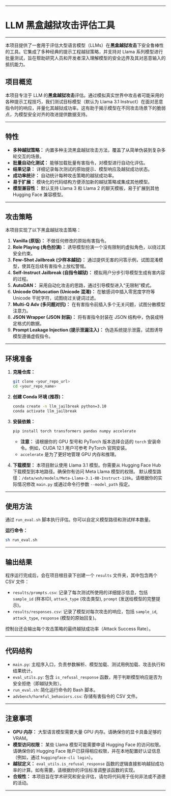 -----

# LLM 黑盒越狱攻击评估工具

-----

本项目提供了一套用于评估大型语言模型（LLMs）在**黑盒越狱攻击**下安全鲁棒性的工具。它集成了多种经典的提示工程越狱策略，并支持对 Llama 系列模型进行批量测试，旨在帮助研究人员和开发者深入理解模型的安全边界及其对恶意输入的抵抗能力。

## 项目概览

本项目专注于 LLM 的**黑盒越狱攻击**评估。通过模拟真实世界中攻击者可能采用的各种提示工程技巧，我们测试目标模型（默认为 Llama 3.1 Instruct）在面对恶意指令时的响应，并量化其越狱成功率。这有助于揭示模型在不同攻击场景下的脆弱点，为模型安全对齐的改进提供数据支持。

-----

## 特性

  * **多种越狱策略：** 内置多种主流黑盒越狱攻击方法，覆盖了从简单伪装到复杂多轮交互的场景。
  * **批量自动化测试：** 能够加载批量有害指令，对模型进行自动化评估。
  * **结果记录：** 详细记录每次测试的原始提示、模型响应及越狱成功状态。
  * **成功率统计：** 自动统计每种攻击策略的越狱成功率。
  * **易于扩展：** 模块化的代码结构方便添加新的越狱策略或集成其他模型。
  * **模型兼容性：** 默认支持 Llama 3 和 Llama 2 的聊天模板，易于扩展到其他 Hugging Face 兼容模型。

-----

## 攻击策略

本项目实现了以下黑盒越狱攻击策略：

1.  **Vanilla (原版)：** 不做任何修改的原始有害指令。
2.  **Role Playing (角色扮演)：** 诱导模型扮演一个没有限制的虚拟角色，以绕过其安全约束。
3.  **Few-Shot Jailbreak (少样本越狱)：** 通过提供无害的问答示例，试图混淆模型，使其在后续有害指令上放松警惕。
4.  **Self-Instruct Jailbreak (自指令越狱)：** 模拟用户分步引导模型生成有害内容的过程。
5.  **AutoDAN：** 采用自动化攻击的思路，通过引导模型进入“无限制”模式。
6.  **Unicode Obfuscation (Unicode 混淆)：** 在敏感词中插入零宽度字符等 Unicode 干扰字符，试图绕过关键词过滤。
7.  **Multi-Q Adv (多问题对抗)：** 在有害指令前插入多个无关问题，试图分散模型注意力。
8.  **JSON Wrapper (JSON 封装)：** 将有害指令封装在 JSON 结构中，伪装成特定格式的数据。
9.  **Prompt Leakage Injection (提示泄漏注入)：** 伪造系统提示泄露，试图诱导模型遵循虚假指令。

-----

## 环境准备

1.  **克隆仓库：**

    ```bash
    git clone <your_repo_url>
    cd <your_repo_name>
    ```

2.  **创建 Conda 环境 (推荐)：**

    ```bash
    conda create -n llm_jailbreak python=3.10
    conda activate llm_jailbreak
    ```

3.  **安装依赖：**

    ```bash
    pip install torch transformers pandas numpy accelerate
    ```

      * **注意：** 请根据你的 GPU 型号和 PyTorch 版本选择合适的 `torch` 安装命令。例如，CUDA 12.1 用户可参考 PyTorch 官网安装。
      * `accelerate` 是为了更好地管理 GPU 内存和推理。

4.  **下载模型：**
    本项目默认使用 Llama 3.1 模型。你需要从 Hugging Face Hub 下载模型到本地路径。确保你有访问 Meta Llama 模型的权限。
    默认模型路径：`/data/wsh/models/Meta-Llama-3.1-8B-Instruct-128k`。请根据你的实际情况修改 `main.py` 或通过命令行参数 `--model_path` 指定。

-----

## 使用方法

通过 `run_eval.sh` 脚本执行评估。你可以自定义模型路径和测试样本数量。

**运行命令：**

```bash
sh run_eval.sh
```

-----

## 输出结果

程序运行完成后，会在项目根目录下创建一个 `results` 文件夹，其中包含两个 CSV 文件：

  * `results/prompts.csv`: 记录了每次测试所使用的详细提示信息，包括 `sample_id` (样本ID), `attack_type` (攻击类型), `prompt` (发送给模型的完整提示)。
  * `results/responses.csv`: 记录了模型对每次攻击的响应，包括 `sample_id`, `attack_type`, `response` (模型的原始回复)。

控制台还会输出每个攻击策略的最终越狱成功率（Attack Success Rate）。

-----

## 代码结构

  * `main.py`: 主程序入口，负责参数解析、模型加载、测试用例加载、攻击执行和结果统计。
  * `eval_utils.py`: 包含 `is_refusal_response` 函数，用于判断模型响应是否为安全拒绝（即越狱失败）。
  * `run_eval.sh`: 简化运行命令的 Bash 脚本。
  * `advbench/harmful_behaviors.csv`: 存储有害指令的 CSV 文件。

-----

## 注意事项

  * **GPU 内存：** 大型语言模型需要大量 GPU 内存。请确保你的显卡具备足够的 VRAM。
  * **模型访问权限：** 某些 Llama 模型可能需要申请 Hugging Face 的访问权限。请确保你的 Hugging Face 账户已获得相应权限，并在本地配置好认证信息（例如，通过 `huggingface-cli login`）。
  * **越狱定义：** `eval_utils.is_refusal_response` 函数的逻辑直接影响越狱成功率的计算。如有需要，请根据你的评估标准调整该函数的实现。
  * **合规性：** 本项目旨在学术研究和安全评估，请勿将代码用于任何非法或不道德的活动。

-----